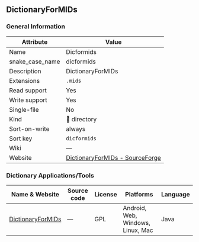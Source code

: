 DictionaryForMIDs
-----------------

### General Information

| Attribute       | Value                                                                    |
|-----------------|--------------------------------------------------------------------------|
| Name            | Dicformids                                                               |
| snake_case_name | dicformids                                                               |
| Description     | DictionaryForMIDs                                                        |
| Extensions      | `.mids`                                                                  |
| Read support    | Yes                                                                      |
| Write support   | Yes                                                                      |
| Single-file     | No                                                                       |
| Kind            | 📁 directory                                                             |
| Sort-on-write   | always                                                                   |
| Sort key        | `dicformids`                                                             |
| Wiki            | ―                                                                        |
| Website         | [DictionaryForMIDs - SourceForge](http://dictionarymid.sourceforge.net/) |

### Dictionary Applications/Tools

| Name & Website                                             | Source code | License | Platforms                         | Language |
|------------------------------------------------------------|-------------|---------|-----------------------------------|----------|
| [DictionaryForMIDs](http://dictionarymid.sourceforge.net/) | ―           | GPL     | Android, Web, Windows, Linux, Mac | Java     |
